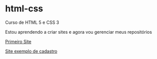 # html-css
 Curso de HTML 5 e CSS 3 

 Estou aprendendo a criar sites e agora vou gerenciar meus repositórios 

<a href="https://freitasjean.github.io/projeto-android/" target="_blank"> Primeiro Site  </a>

<a href="https://freitasjean.github.io/Cadastro/" target="_blank" > Site exemplo de cadastro </a>
